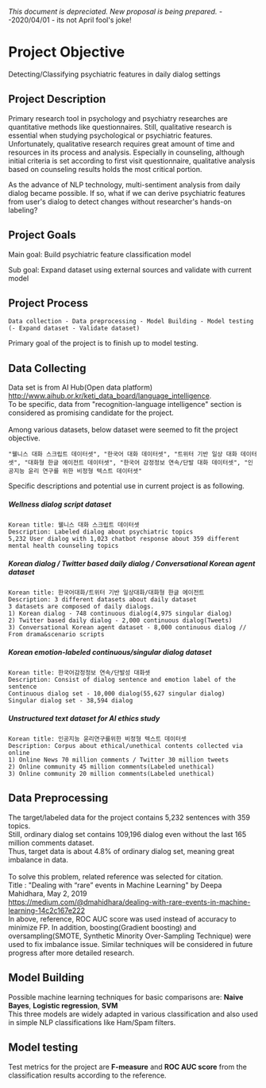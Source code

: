 *This document is depreciated. New proposal is being prepared.* --2020/04/01 - its not April fool's joke!<br>

# Project Objective

Detecting/Classifying psychiatric features in daily dialog settings

## Project Description

Primary research tool in psychology and psychiatry researches are quantitative methods like questionnaires.
Still, qualitative research is essential when studying psychological or psychiatric features. Unfortunately, qualitative research requires great amount of time and resources in its process and analysis. Especially in counseling, although initial criteria is set according to first visit questionnaire, qualitative analysis based on counseling results holds the most critical portion.

As the advance of NLP technology, multi-sentiment analysis from daily dialog became possible. If so, what if we can derive psychiatric features from user's dialog to detect changes without researcher's hands-on labeling? 

## Project Goals

Main goal: Build psychiatric feature classification model

Sub goal: Expand dataset using external sources and validate with current model

## Project Process
```
Data collection - Data preprocessing - Model Building - Model testing (- Expand dataset - Validate dataset)
```
Primary goal of the project is to finish up to  model testing. 

## Data Collecting

Data set is from AI Hub(Open data platform) <http://www.aihub.or.kr/keti_data_board/language_intelligence>.<br>
To be specific, data from "recognition-language intelligence" section is considered as promising candidate for the project.<br>
<br>
Among various datasets, below dataset were seemed to fit the project objective.<br>
```
"웰니스 대화 스크립트 데이터셋", "한국어 대화 데이터셋", "트위터 기반 일상 대화 데이터셋", "대화형 한글 에이전트 데이터셋", "한국어 감정정보 연속/단발 대화 데이터셋", "인공지능 윤리 연구를 위한 비정형 텍스트 데이터셋"
```
Specific descriptions and potential use in current project is as following.

##### Wellness dialog script dataset
```
Korean title: 웰니스 대화 스크립트 데이터셋
Description: Labeled dialog about psychiatric topics
5,232 User dialog with 1,023 chatbot response about 359 different mental health counseling topics
```
##### Korean dialog / Twitter based daily dialog / Conversational Korean agent dataset
```
Korean title: 한국어대화/트위터 기반 일상대화/대화형 한글 에이전트
Description: 3 different datasets about daily dataset 
3 datasets are composed of daily dialogs.
1) Korean dialog - 748 continuous dialog(4,975 singular dialog)
2) Twitter based daily dialog - 2,000 continuous dialog(Tweets)
3) Conversational Korean agent dataset - 8,000 continuous dialog // From drama&scenario scripts
```
##### Korean emotion-labeled continuous/singular dialog dataset
```
Korean title: 한국어감정정보 연속/단발성 대화셋 
Description: Consist of dialog sentence and emotion label of the sentence
Continuous dialog set - 10,000 dialog(55,627 singular dialog)
Singular dialog set - 38,594 dialog
```
##### Unstructured text dataset for AI ethics study
```
Korean title: 인공지능 윤리연구를위한 비정형 텍스트 데이터셋
Description: Corpus about ethical/unethical contents collected via online 
1) Online News 70 million comments / Twitter 30 million tweets
2) Online community 45 million comments(Labeled unethical)
3) Online community 20 million comments(Labeled unethical)
```

## Data Preprocessing

The target/labeled data for the project contains 5,232 sentences with 359 topics.<br>
Still, ordinary dialog set contains 109,196 dialog even without the last 165 million comments dataset.<br>
Thus, target data is about 4.8% of ordinary dialog set, meaning great imbalance in data. <br>
<br>
To solve this problem, related reference was selected for citation.<br>
Title : "Dealing with “rare” events in Machine Learning" by Deepa Mahidhara, May 2, 2019<br>
<a> https://medium.com/@dmahidhara/dealing-with-rare-events-in-machine-learning-14c2c167e222 <br>
In above, reference, ROC AUC score was used instead of accuracy to minimize FP. In addition, boosting(Gradient boosting) and oversampling(SMOTE, Synthetic Minority Over-Sampling Technique) were used to fix imbalance issue. Similar techniques will be considered in future progress after more detailed research.
<br>

## Model Building

Possible machine learning techniques for basic comparisons are: **Naive Bayes**, **Logistic regression**, **SVM**<br>
This three models are widely adapted in various classification and also used in simple NLP classifications like Ham/Spam filters.<br>

## Model testing

Test metrics for the project are **F-measure** and **ROC AUC score** from the classification results according to the reference.

